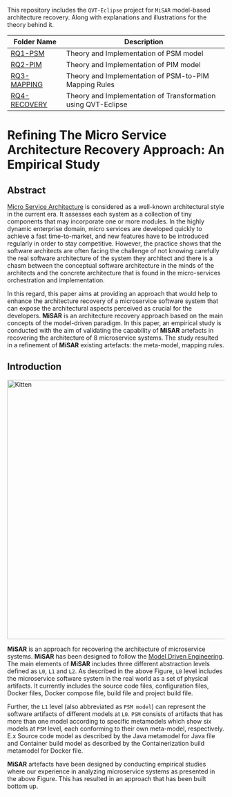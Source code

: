 This repository includes the `QVT-Eclipse` project for `MiSAR` model-based architecture recovery. Along with explanations and illustrations for the theory behind it.  

Folder Name | Description 
----------- | -----------
[RQ1-PSM](https://github.com/MiSAR-A/MiSAR-A-QVT/tree/master/RQ1-PSM) | Theory and Implementation of PSM model 
[RQ2-PIM](https://github.com/MiSAR-A/MiSAR-A-QVT/tree/master/RQ2-PIM) | Theory and Implementation of PIM model 
[RQ3-MAPPING](https://github.com/MiSAR-A/MiSAR-A-QVT/tree/master/RQ3-MAPPING) | Theory and Implementation of PSM-to-PIM Mapping Rules
[RQ4-RECOVERY](https://github.com/MiSAR-A/MiSAR-A-QVT/tree/master/RQ4-RECOVERY) | Theory and Implementation of Transformation using QVT-Eclipse


# Refining The Micro Service Architecture Recovery Approach: An Empirical Study

## Abstract

[Micro Service Architecture](https://microservices.io/) is considered as a well-known architectural style in the current era. It assesses each system as a collection of tiny components that may incorporate one or more modules. In the highly dynamic enterprise domain, micro services are developed quickly to achieve a fast time-to-market, and new features have to be introduced regularly in order to stay competitive. However, the practice shows that the software architects are often facing the challenge of not knowing carefully the real software architecture of the system they architect and there is  a chasm between the conceptual software architecture in the minds of the architects and the concrete architecture that is found in the micro-services orchestration and implementation.

In this regard, this paper aims at providing an approach that would help to enhance the architecture recovery of a microservice software system that can expose the architectural aspects perceived as crucial for the developers. **MiSAR** is an architecture recovery approach based on the main concepts of the model-driven paradigm. In this paper, an empirical study is conducted with the aim of validating the capability of **MiSAR** artefacts in recovering the architecture of 8 microservice systems. The study resulted in a refinement of **MiSAR** existing artefacts: the meta-model, mapping rules. 

## Introduction

<img src="https://github.com/MiSAR-A/Journal-Results/blob/master/images/image.png" alt="Kitten" title="Misar" width="600" />

**MiSAR** is an approach for recovering the architecture of microservice systems. **MiSAR** has been designed to follow the [Model Driven Engineering](https://ict.eu/model-driven-engineering/). The main elements of **MiSAR** includes three different abstraction levels defined as `L0`, `L1` and `L2`. As described in the above Figure, `L0` level includes the microservice software system in the real world as a set of physical artifacts. It currently includes the source code files, configuration files, Docker files, Docker compose file, build file and project build file. 

Further, the `L1` level (also abbreviated as `PSM model`) can represent the software artifacts of different models at `L0`. `PSM` consists of artifacts that has more than one model according to specific metamodels which show six models at `PSM` level, each conforming to their own meta-model, respectively. E.x Source code model as described by the Java metamodel for Java file and Container build model as described by the Containerization build metamodel for Docker file. 

**MiSAR** artefacts have been designed by conducting empirical studies where our experience in analyzing microservice systems as presented in the above Figure. This has resulted in an approach that has been built bottom up. 
